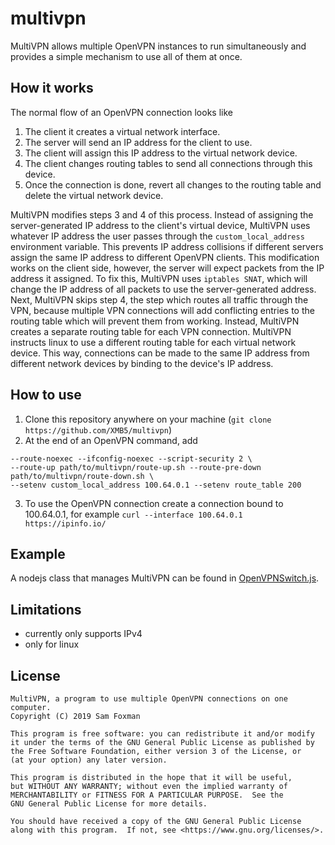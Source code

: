 # multivpn

MultiVPN allows multiple OpenVPN instances to run simultaneously and provides a simple mechanism to use all of them at once.

## How it works
The normal flow of an OpenVPN connection looks like
1. The client it creates a virtual network interface.
2. The server will send an IP address for the client to use.
3. The client will assign this IP address to the virtual network device.
4. The client changes routing tables to send all connections through this device.
5. Once the connection is done, revert all changes to the routing table and delete the virtual network device.

MultiVPN modifies steps 3 and 4 of this process.
Instead of assigning the server-generated IP address to the client's virtual device, MultiVPN uses whatever IP address the user passes
through the `custom_local_address` environment variable. This prevents IP address collisions if different servers assign
the same IP address to different OpenVPN clients. This modification works on the client side, however,
the server will expect packets from the IP address it assigned. To fix this, MultiVPN uses `iptables SNAT`, which will
change the IP address of all packets to use the server-generated address. Next, MultiVPN skips step 4, the step which
routes all traffic through the VPN, because multiple VPN connections will add conflicting entries to the routing table
which will prevent them from working. Instead, MultiVPN creates a separate routing table for each VPN connection.
MultiVPN instructs linux to use a different routing table for each virtual network device. This way, connections can be
made to the same IP address from different network devices by binding to the device's IP address.

## How to use
1. Clone this repository anywhere on your machine (`git clone https://github.com/XMB5/multivpn`)
2. At the end of an OpenVPN command, add
```
--route-noexec --ifconfig-noexec --script-security 2 \
--route-up path/to/multivpn/route-up.sh --route-pre-down path/to/multivpn/route-down.sh \
--setenv custom_local_address 100.64.0.1 --setenv route_table 200
```
3. To use the OpenVPN connection create a connection bound to 100.64.0.1, for example `curl --interface 100.64.0.1 https://ipinfo.io/`

## Example
A nodejs class that manages MultiVPN can be found in [OpenVPNSwitch.js](https://github.com/XMB5/multivpn/blob/master/OpenVPNSwitch.js).

## Limitations
- currently only supports IPv4
- only for linux

## License
    MultiVPN, a program to use multiple OpenVPN connections on one computer.
    Copyright (C) 2019 Sam Foxman
    
    This program is free software: you can redistribute it and/or modify
    it under the terms of the GNU General Public License as published by
    the Free Software Foundation, either version 3 of the License, or
    (at your option) any later version.
    
    This program is distributed in the hope that it will be useful,
    but WITHOUT ANY WARRANTY; without even the implied warranty of
    MERCHANTABILITY or FITNESS FOR A PARTICULAR PURPOSE.  See the
    GNU General Public License for more details.
    
    You should have received a copy of the GNU General Public License
    along with this program.  If not, see <https://www.gnu.org/licenses/>.